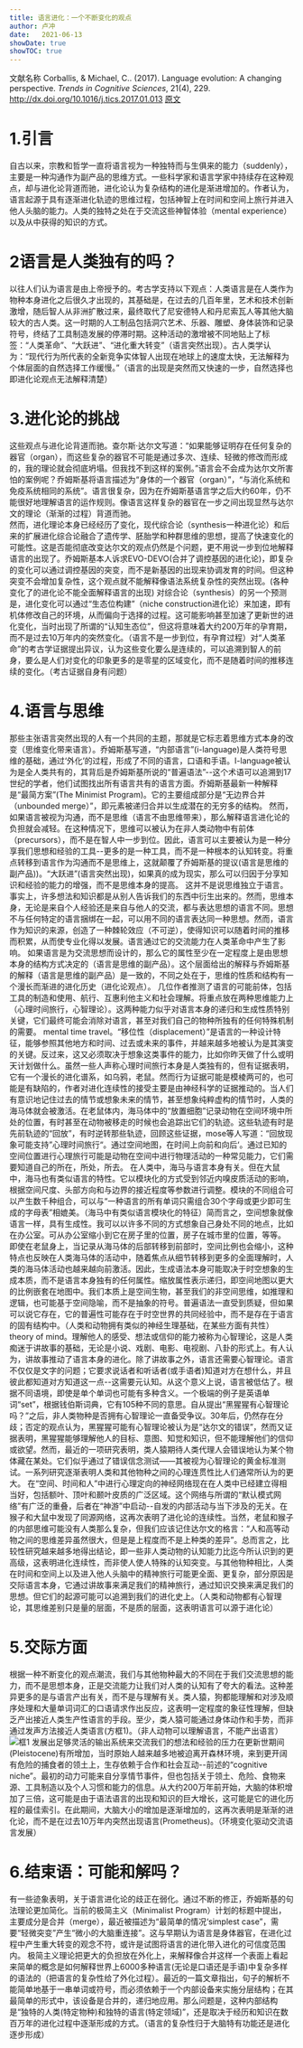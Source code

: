 ```yaml
---
title: 语言进化：一个不断变化的观点
author: 卢冲
date:   2021-06-13
showDate: true 
showTOC: true  
---
```

文献名称
Corballis, & Michael, C.. (2017). Language evolution: A changing perspective. *Trends in Cognitive Sciences*, 21(4), 229.
http://dx.doi.org/10.1016/j.tics.2017.01.013
[原文](../Source_Files/2021-06-13-LC2.pdf)

# 1.引言
自古以来，宗教和哲学一直将语言视为一种独特而与生俱来的能力（suddenly），主要是一种沟通作为副产品的思维方式。一些科学家和语言学家中持续存在这种观点，却与进化论背道而驰，进化论认为复杂结构的进化是渐进增加的。作者认为，语言起源于具有逐渐进化轨迹的思维过程，包括神智上在时间和空间上旅行并进入他人头脑的能力。人类的独特之处在于交流这些神智体验（mental experience）以及从中获得的知识的方式。
# 2语言是人类独有的吗？
以往人们认为语言是由上帝授予的。考古学支持以下观点：人类语言是在人类作为物种本身进化之后很久才出现的，其基础是，在过去的几百年里，艺术和技术创新激增，随后智人从非洲扩散过来，最终取代了尼安德特人和丹尼索瓦人等其他大脑较大的古人类。这一时期的人工制品包括洞穴艺术、乐器、雕塑、身体装饰和记录符号，终结了工具制造发展的停滞时期。这种活动的激增被不同地贴上了标签：“人类革命”、“大跃进”、“进化重大转变”（语言突然出现）。古人类学认为：“现代行为所代表的全新竞争实体智人出现在地球上的速度太快，无法解释为个体层面的自然选择工作缓慢。”（语言的出现是突然而又快速的一步，自然选择也即进化论观点无法解释清楚）
# 3.进化论的挑战
这些观点与进化论背道而驰。查尔斯·达尔文写道：“如果能够证明存在任何复杂的器官（organ），而这些复杂的器官不可能是通过多次、连续、轻微的修改而形成的，我的理论就会彻底坍塌。但我找不到这样的案例。”语言会不会成为达尔文所害怕的案例呢？乔姆斯基将语言描述为“身体的一个器官（organ）”，“与消化系统和免疫系统相同的系统”。语言很复杂，因为在乔姆斯基语言学之后大约60年，仍不能很好地理解语言的运作规则。像语言这样复杂的器官在一步之间出现显然与达尔文的理论（渐渐的过程）背道而驰。  
然而，进化理论本身已经经历了变化，现代综合论（synthesis一种进化论）和后来的扩展进化综合论融合了遗传学、胚胎学和种群思维的思想，提高了快速变化的可能性。这是否能彻底改变达尔文的观点仍然是个问题，更不用说一步到位地解释语言的出现了。乔姆斯基本人诉求EVO-DEVO(合并了调控基因的进化论)，即复杂的变化可以通过调控基因的突变，而不是新基因的出现来协调发育的时间。但这种突变不会增加复杂性，这个观点就不能解释像语法系统复杂性的突然出现。(各种变化了的进化论不能全面解释语言的出现)
对综合论（synthesis）的另一个预测是，进化变化可以通过“生态位构建”（niche construction进化论）来加速，即有机体修改自己的环境，从而偏向于选择的过程。这可能影响甚至加速了更新世的进化变化，当时出现了所谓的“认知生态位”，但这将意味着大约200万年的孕育期，而不是过去10万年内的突然变化。（语言不是一步到位，有孕育过程）对“人类革命”的考古学证据提出异议，认为这些变化要么是连续的，可以追溯到智人的前身，要么是人们对变化的印象更多的是零星的区域变化，而不是随着时间的推移连续的变化。（考古证据自身有问题）
# 4.语言与思维
那些主张语言突然出现的人有一个共同的主题，那就是它标志着思维方式本身的改变（思维变化带来语言）。乔姆斯基写道，“内部语言”(i-language)是人类符号思维的基础，通过‘外化’的过程，形成了不同的语言，口语和手语。I-language被认为是全人类共有的，其背后是乔姆斯基所说的“普遍语法”--这个术语可以追溯到17世纪的学者，他们试图找出所有语言共有的语言方面。乔姆斯基最新一种解释是“最简方案”(The Minimist Program)。它的主要组成部分是“无边界合并（unbounded merge）”，即元素被递归合并以生成潜在的无穷多的结构。
然而，如果语言被视为沟通，而不是思维（语言不由思维带来），那么解释语言进化论的负担就会减轻。在这种情况下，思维可以被认为在非人类动物中有前体（precursors），而不是在智人中一步到位。因此，语言可以主要被认为是一种分享我们思想和经验的工具--更多的是一种工具，而不是一种根本的认知转变。将重点转移到语言作为沟通而不是思维上，这就颠覆了乔姆斯基的提议(语言是思维的副产品))。“大跃进”(语言突然出现)，如果真的成为现实，那么可以归因于分享知识和经验的能力的增强，而不是思维本身的提高。
这并不是说思维独立于语言。事实上，许多想法和知识都是从别人告诉我们的东西中衍生出来的。然而，思维本身，无论是来自个人经验还是来自与他人的交流，都与表达思想的语言不同。思想不与任何特定的语言捆绑在一起，可以用不同的语言表达同一种思想。然而，语言作为知识的来源，创造了一种棘轮效应（不可逆），使得知识可以随着时间的推移而积累，从而使专业化得以发展。语言通过它的交流能力在人类革命中产生了影响。
如果语言是为交流思想而设计的，那么它的属性至少在一定程度上是由思想本身的结构方式决定的（语言是思维的副产品）。这个层面给出的解释与乔姆斯基的解释（语言是思维的副产品）是一致的，不同之处在于，思维的性质和结构有一个漫长而渐进的进化历史（进化论观点）。
几位作者推测了语言的可能前体，包括工具的制造和使用、航行、互惠利他主义和社会理解。将重点放在两种思维能力上（心理时间旅行，心智理论）。这两种能力似乎对语言本身的递归和生成性质特别关键，它们最终可能会消除对语言，甚至对我们自己的物种所独有的任何特殊机制的需要。
mental time travel。“移位性（displacement）”是语言的一种设计特征，能够参照其他地方和时间、过去或未来的事件，并越来越多地被认为是其演变的关键。反过来，这又必须取决于想象这类事件的能力，比如你昨天做了什么或明天计划做什么。虽然一些人声称心理时间旅行本身是人类独有的，但有证据表明，它有一个漫长的进化谱系，如乌鸦，老鼠。然而行为证据可能是模棱两可的，也可能是有缺陷的，作者对进化连续性的接受主要是由神经科学的证据推动的。当人们有意识地记住过去的情节或想象未来的情节，甚至想象纯粹虚构的情节时，人类的海马体就会被激活。在老鼠体内，海马体中的“放置细胞”记录动物在空间环境中所处的位置，有时甚至在动物被移走的时候也会追踪出它们的轨迹。这些轨迹有时是先前轨迹的“回放”，有时逆转那些轨迹，回顾这些证据，mose等人写道：“回放现象可能支持”心理时间旅行“。通过空间地图，在时间上向前和向后‘。通过已知的空间位置进行心理旅行可能是动物在空间中进行物理活动的一种常见能力，它们需要知道自己的所在，所处，所去。 
在人类中，海马与语言本身有关。但在大鼠中，海马也有类似语言的特性。它以模块化的方式受到邻近内嗅皮质活动的影响，根据空间尺度、头部方向和与边界的接近程度等参数进行调整。模块的不同组合可以产生数千种组合，可以与“一种语言的所有单词只需组合30个字母或更少即可生成的字母表”相媲美。（海马中有类似语言模块化的特征）简而言之，空间想象就像语言一样，具有生成性。我可以以许多不同的方式想象自己身处不同的地点，比如在办公室。可从办公室缩小到它在房子里的位置，房子在城市里的位置，等等。
即使在老鼠身上，当记录从海马体的后部转移到前部时，空间比例也会缩小，这种特点也反映在人类海马体的活动中，随着焦点从细节转移到更多的全面理解时，人类的海马体活动也越来越向前激活。因此，生成语法本身可能取决于时空想象的生成本质，而不是语言本身独有的任何属性。缩放属性表示递归，即空间地图以更大的比例嵌套在地图中。我们本质上是空间生物，甚至我们的非空间思维，如推理和逻辑，也可能基于空间隐喻，而不是抽象的符号。普遍语法一直受到质疑，但如果可以说它存在，它的普遍性可能存在于时空世界的共同经验中，而不是存在于语言的固有结构中。（人类和动物拥有类似的神经生理基础，在某些方面有共性）
theory of mind。理解他人的感受、想法或信仰的能力被称为心智理论，这是人类痴迷于讲故事的基础，无论是小说、戏剧、电影、电视剧、八卦的形式上。有人认为，讲故事推动了语言本身的进化。除了讲故事之外，语言还需要心智理论。语言不仅仅是文字的问题；它要求说话者和听话者(或手语者)知道对方在想什么，并且彼此都知道对方知道这一点--这需要元认知。从这个意义上说，语言被低估了。根据不同语境，即使是单个单词也可能有多种含义。一个极端的例子是英语单词“set”，根据钱伯斯词典，它有105种不同的意思。自从提出“黑猩猩有心智理论吗？”之后，非人类物种是否拥有心智理论一直备受争议。30年后，仍然存在分歧；否定的观点认为，黑猩猩可能有心智理论被认为是“达尔文的错误”，然而又证据表明，黑猩猩能够理解他人的目标、意图、知觉和知识，但不能理解他们的信仰或欲望。然而，最近的一项研究表明，类人猿期待人类代理人会错误地认为某个物体藏在某处。它们似乎通过了错误信念测试——其被视为心智理论的黄金标准测试。一系列研究逐渐表明人类和其他物种之间的心理连贯性比人们通常所认为的更大。
在“空间、时间和人”中进行心理定向的神经网络现在在人类中已经建立得相当好，包括额叶、顶叶和颞叶皮质的广泛区域。这个网络与所谓的“默认模式网络”有广泛的重叠，后者在“神游”中启动--自发的内部活动与当下涉及的无关。在猴子和大鼠中发现了同源网络，这再次表明了进化论的连续性。当然，老鼠和猴子的内部思维可能没有人类那么复杂，但我们应该记住达尔文的格言：“人和高等动物之间的思维差异虽然很大，但是是上程度而不是上种类的差异”。总而言之，比较性研究越来越多地得出结论，即一些非人类动物的认知能力比迄今所认识到的更高级，这表明进化连续性，而非使人使人特殊的认知突变。与其他物种相比，人类在时间和空间上以及进入他人头脑中的精神旅行可能更全面、更复杂，部分原因是交际语言本身，它通过讲故事来满足我们的精神旅行，通过知识交换来满足我们的思想。但它们的起源可能可以追溯到我们的进化史上。（人类和动物都有心智理论，其思维差别只是量的层面，不是质的层面，这表明语言可以源于进化论）
# 5.交际方面
根据一种不断变化的观点潮流，我们与其他物种最大的不同在于我们交流思想的能力，而不是思想本身，正是交流能力让我们对人类的认知有了夸大的看法。这种差异更多的是与语言产出有关，而不是与理解有关。类人猿，狗都能理解和对涉及顺序处理和大量单词词汇的口语请求作出反应，这表明一定程度的象征性理解，但缺乏产出接近人类生产性语言的手段。至少，类人猿可能通过身体动作和手势，而非通过发声方法接近人类语言(方框1)。（非人动物可以理解语言，不能产出语言）
![框1](../Supporting_Information/2021-06-13-LC2-Box-1.png)
发展出足够灵活的输出系统来交流我们的想法和经验的压力在更新世期间(Pleistocene)有所增加，当时原始人越来越多地被迫离开森林环境，来到更开阔有危险的捕食者的领土上，生存依赖于合作和社会互动--前述的“cognitive niche”。最初的动力可能来自分享情节事件，但也包括关于领土、危险、食物来源、工具制造以及个人习惯和能力的信息。从大约200万年前开始，大脑的体积增加了三倍，这可能是由于语法语言的出现和知识的巨大增长，这可能是它的进化历程的最佳索引。在此期间，大脑大小的增加是逐渐增加的，这再次表明是渐渐的进化论，而不是在过去10万年内突然出现语言(Prometheus)。（环境变化驱动交流语言发展）
# 6.结束语：可能和解吗？
有一些迹象表明，关于语言进化论的歧正在弱化。通过不断的修正，乔姆斯基的句法理论更加简化。当前的极简主义（Minimalist Program）计划的标题中提出，主要成分是合并（merge），最近被描述为“最简单的情况‘simplest case”，需要“轻微突变”产生“微小的大脑重连接”。这与早期认为语言是身体器官，在进化过程中产生重大转变的观念不符，或许是试图将语言的进化带入进化的可信度范围内。
极简主义理论把更大的负担放在外化上，来解释像合并这样一个表面上看起来简单的概念是如何解释世界上6000多种语言(无论是口语还是手语)中复杂多样的语法的（把语言的复杂性给了外化过程）。最近的一篇文章指出，句子的解析不能简单地基于一串单词或符号，而必须依赖于一个内部设备来实施分层结构；在其最简单的形式中，该设备是合并的，递归地应用。那么问题是，这种内部结构是“独特的人类(特定物种)和独特的语言(特定领域)”，还是取决于经历和知识在数百万年的进化过程中逐渐形成的方式。（语言的复杂性归于大脑特有功能还是进化逐步形成）








